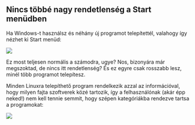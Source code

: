 <?php require("../../entete.php");?> <?php require("../../base.php");?> <?php require("../../fonctions.php");?>

<div id="corps">

<h2>Nincs többé nagy rendetlenség a Start menüdben</h2>

<p>Ha Windows-t használsz és néhány új programot telepítettél, valahogy így nézhet ki Start menüd:</p>

<img src="Images/windows_7_start_menu.png">

<p>Ez most teljesen normális a számodra, ugye? Nos, bizonyára már megszoktad, de nincs itt rendetlenség? És ez egyre csak rosszabb lesz, minél több programot telepítesz.</p>

<p>Minden Linuxra telepíthető program rendelkezik azzal az információval, hogy milyen fajta szoftverek közé tartozik, így a felhasználónak (akár épp neked!) nem kell tennie semmit, hogy szépen kategóriákba rendezve tartsa a programokat:</p>

<img src="Images/categories_menu.png">

</div>



